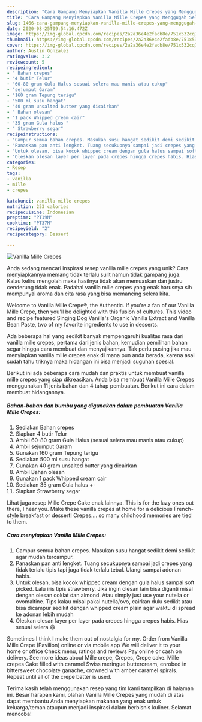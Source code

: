 ```yaml
---
description: "Cara Gampang Menyiapkan Vanilla Mille Crepes yang Menggugah Selera"
title: "Cara Gampang Menyiapkan Vanilla Mille Crepes yang Menggugah Selera"
slug: 1466-cara-gampang-menyiapkan-vanilla-mille-crepes-yang-menggugah-selera
date: 2020-08-25T09:54:16.472Z
image: https://img-global.cpcdn.com/recipes/2a2a36e4e2fadb8e/751x532cq70/vanilla-mille-crepes-foto-resep-utama.jpg
thumbnail: https://img-global.cpcdn.com/recipes/2a2a36e4e2fadb8e/751x532cq70/vanilla-mille-crepes-foto-resep-utama.jpg
cover: https://img-global.cpcdn.com/recipes/2a2a36e4e2fadb8e/751x532cq70/vanilla-mille-crepes-foto-resep-utama.jpg
author: Austin Gonzalez
ratingvalue: 3.2
reviewcount: 5
recipeingredient:
- " Bahan crepes"
- "4 butir Telur"
- "60-80 gram Gula Halus sesuai selera mau manis atau cukup"
- "sejumput Garam"
- "160 gram Tepung terigu"
- "500 ml susu hangat"
- "40 gram unsalted butter yang dicairkan"
- " Bahan olesan"
- "1 pack Whipped cream cair"
- "35 gram Gula halus "
- " Strawberry segar"
recipeinstructions:
- "Campur semua bahan crepes. Masukan susu hangat sedikit demi sedikit agar mudah tercampur."
- "Panaskan pan anti lengket. Tuang secukupnya sampai jadi crepes yang tidak terlalu tipis tapi juga tidak terlalu tebal. Ulangi sampai adonan habis."
- "Untuk olesan, bisa kocok whippec cream dengan gula halus sampai soft picked. Lalu iris tipis strawberry. Jika ingin olesan lain bisa diganti misal dengan olesan coklat dan almond. Atau simply just use your nutella or ovomaltine. Tips kalau misal pakai nutella/ovo, cairkan dulu sedikit atau bisa dicampur sedikit dengan whipped cream plain agar waktu di spread ke adonan lebih mudah"
- "Oleskan olesan layer per layer pada crepes hingga crepes habis. Hias sesuai selera 😄"
categories:
- Resep
tags:
- vanilla
- mille
- crepes

katakunci: vanilla mille crepes 
nutrition: 253 calories
recipecuisine: Indonesian
preptime: "PT19M"
cooktime: "PT37M"
recipeyield: "2"
recipecategory: Dessert

---
```



![Vanilla Mille Crepes](https://img-global.cpcdn.com/recipes/2a2a36e4e2fadb8e/751x532cq70/vanilla-mille-crepes-foto-resep-utama.jpg)

Anda sedang mencari inspirasi resep vanilla mille crepes yang unik? Cara menyiapkannya memang tidak terlalu sulit namun tidak gampang juga. Kalau keliru mengolah maka hasilnya tidak akan memuaskan dan justru cenderung tidak enak. Padahal vanilla mille crepes yang enak harusnya sih mempunyai aroma dan cita rasa yang bisa memancing selera kita.

Welcome to Vanilla Mille Crepe®, the Authentic. If you&#39;re a fan of our Vanilla Mille Crepe, then you&#39;ll be delighted with this fusion of cultures. This video and recipe featured Singing Dog Vanilla&#39;s Organic Vanilla Extract and Vanilla Bean Paste, two of my favorite ingredients to use in desserts.

Ada beberapa hal yang sedikit banyak mempengaruhi kualitas rasa dari vanilla mille crepes, pertama dari jenis bahan, kemudian pemilihan bahan segar hingga cara membuat dan menyajikannya. Tak perlu pusing jika mau menyiapkan vanilla mille crepes enak di mana pun anda berada, karena asal sudah tahu triknya maka hidangan ini bisa menjadi suguhan spesial.


Berikut ini ada beberapa cara mudah dan praktis untuk membuat vanilla mille crepes yang siap dikreasikan. Anda bisa membuat Vanilla Mille Crepes menggunakan 11 jenis bahan dan 4 tahap pembuatan. Berikut ini cara dalam membuat hidangannya.

<!--inarticleads1-->

##### Bahan-bahan dan bumbu yang digunakan dalam pembuatan Vanilla Mille Crepes:

1. Sediakan  Bahan crepes
1. Siapkan 4 butir Telur
1. Ambil 60-80 gram Gula Halus (sesuai selera mau manis atau cukup)
1. Ambil sejumput Garam
1. Gunakan 160 gram Tepung terigu
1. Sediakan 500 ml susu hangat
1. Gunakan 40 gram unsalted butter yang dicairkan
1. Ambil  Bahan olesan
1. Gunakan 1 pack Whipped cream cair
1. Sediakan 35 gram Gula halus +-
1. Siapkan  Strawberry segar


Lihat juga resep Mille Crepe Cake enak lainnya. This is for the lazy ones out there, I hear you. Make these vanilla crepes at home for a delicious French-style breakfast or dessert! Crepes…. so many childhood memories are tied to them. 

<!--inarticleads2-->

##### Cara menyiapkan Vanilla Mille Crepes:

1. Campur semua bahan crepes. Masukan susu hangat sedikit demi sedikit agar mudah tercampur.
1. Panaskan pan anti lengket. Tuang secukupnya sampai jadi crepes yang tidak terlalu tipis tapi juga tidak terlalu tebal. Ulangi sampai adonan habis.
1. Untuk olesan, bisa kocok whippec cream dengan gula halus sampai soft picked. Lalu iris tipis strawberry. Jika ingin olesan lain bisa diganti misal dengan olesan coklat dan almond. Atau simply just use your nutella or ovomaltine. Tips kalau misal pakai nutella/ovo, cairkan dulu sedikit atau bisa dicampur sedikit dengan whipped cream plain agar waktu di spread ke adonan lebih mudah
1. Oleskan olesan layer per layer pada crepes hingga crepes habis. Hias sesuai selera 😄


Sometimes I think I make them out of nostalgia for my. Order from Vanilla Mille Crepe (Pavilion) online or via mobile app We will deliver it to your home or office Check menu, ratings and reviews Pay online or cash on delivery. See more ideas about Mille crepe, Crepes, Crepe cake. Mille crepes Cake filled with caramel Swiss meringue buttercream, enrobed in bittersweet chocolate ganache, crowned with amber caramel spirals. Repeat until all of the crepe batter is used. 

Terima kasih telah menggunakan resep yang tim kami tampilkan di halaman ini. Besar harapan kami, olahan Vanilla Mille Crepes yang mudah di atas dapat membantu Anda menyiapkan makanan yang enak untuk keluarga/teman ataupun menjadi inspirasi dalam berbisnis kuliner. Selamat mencoba!

